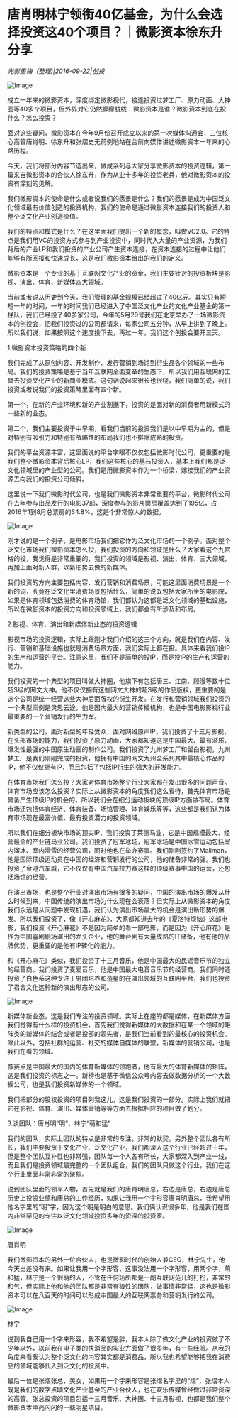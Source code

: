 # 唐肖明林宁领衔40亿基金，为什么会选择投资这40个项目？｜微影资本徐东升分享

*光影重梅（整理)|2016-09-22|创投*

![Image](http://p3.pstatp.com/large/5e810005ea0e92329b26)

成立一年来的微影资本，深度绑定微影视代，接连投资过梦工厂、原力动画、大神圈等40多个项目，但外界对它仍然朦朦胧胧：微影资本是谁？微影资本到底在投什么？怎么投资？

面对这些疑问，微影资本在今年9月份召开成立以来的第一次媒体沟通会，三位核心高管唐肖明、徐东升和张熠史无前例地站在台前向媒体讲述微影资本一年来的心路历程。

今天，我们将部分内容节选出来，做成系列与大家分享微影资本的投资逻辑，第一篇来自微影资本的合伙人徐东升，作为从业十多年的投资老兵，他对微影资本的投资有深刻的见解。

我们微影资本的使命是什么或者说我们的愿景是什么？我们的愿景是成为中国泛文化领域最有价值创造的投资机构，我们的使命是通过微影资本连接我们的投资人和整个泛文化产业创造价值。

我们的特点和模式是什么？在这里面我们提出一个新的概念，叫做VC2.0。它的特点是我们用VC的投资方式参与到产业投资中，同时代入大量的产业资源，为我们背后的产业LP和我们投资的产业公司产生资本连接，在资本连接的过程中让他们能够有所回报和快速成长，这是我们微影资本给出的我们的定义。

微影资本是一个专业的基于互联网文化产业的资金，我们主要针对的投资板块是影视、演出、体育、新媒体四大领域。

当前或者说从历史到今天，我们管理的基金规模已经超过了40亿元。其实只有短短一年的时间，一年的时间我们已经进入了中国泛文化产业的文化产业基金的第一梯队，我们已经投了40多家公司，今年的5月29号我们在北京举办了一场微影资本的创投会，把我们投资过的公司都请来，每家公司五分钟，从早上讲到了晚上。所以我们说，如果按照这个速度投下去，再过一年，我们这个创投会要开三天。

1.微影资本投资策略的四个新

我们完成了从原创内容、开发制作、发行营销到场馆到衍生品各个领域的一些布局。我们的投资策略是基于当年互联网全面变革的生态下，所以我们用互联网的工具去投资文化产业的新商业模式。这句话说起来很长也很绕，我们简单的说，我们投资或者说我们的投资策略里面有四个新。

第一个，在新的产业环境和新的产业割据下，投资的是面对新的消费者用新模式的一些新的业态。

第二个，我们主要投资于中早期，看我们当前的投资我们是以中早期为主的，但是对特别有吸引力和特别有战略性的布局我们也不排除成熟的投资。

我们的平台资源丰富，这里面说的平台字眼不仅仅包括微影时代公司，更重要的是我们整个微影资本背后核心LP，我们这些核心的基石投资人，基本上我们都是泛文化领域里的产业型的公司。我们是用微影资本作为一个桥梁，嫁接我们的产业资源去向我们的投资公司倾斜。

这里说一下我们微影时代公司，也是我们微影资本非常重要的平台，微影时代公司在去年参与出品发行的电影37部，深度参与的影片票房覆盖达到了195亿，占2016年1到8月总票房的64.8%，这是个非常惊人的数据。

![Image](http://p2.pstatp.com/large/5e7e000247f67d0f2ed0)

刚才说的是一个例子，是电影市场我们把它作为泛文化市场的一个例子。面对整个泛文化市场我们微影资本怎么投，我们投资的方向和领域是什么？大家看这个九宫格的投，我觉得是非常重要的，我们投资的领域是影视、演出、体育、三大领域，再加上面对新人群，以新形势去做的新媒体。

我们投资的方向主要包括内容、发行营销和消费场景，可能这里面消费场景是一个新的词，究竟在泛文化里消费场景包括什么，简单的说既包括大家所坐的电影院，如果是体育领域包括消费的体育场馆，我们都认为这都是泛文化领域的基础设施，所以在微影资本的投资方向和投资领域上，我们都会有所涉及和布局。

2.影视、体育、演出和新媒体新业态的投资逻辑

影视市场的投资逻辑，实际上跟刚才我们介绍的这三个方向，就是我们在内容、发行、营销和基础设施也就是消费场景方面，我们实际上都在投。具体来看我们投IP的生产和运营的平台。注意这里，我们不是简单的投IP，而是投IP的生产和运营的能力。

我们投资的一个典型的项目叫做大神圈，他旗下有包括唐三、江南、顾漫等数十位超S级的网文大神。他不仅仅拥有这些网文大神的超S级的作品版权，更重要的是这个公司是统一经营这些大神后面版权的衍生开发。在发行和营销领域我们投资的一个典型案例是灵思云途，他是国内最大的营销传播机构，也是中国电影影视行业最重要的一个营销发行的生力军。

新类型的公司，面对新型的年轻受众，面对网络原声IP，我们投资了十三月影视，在头部市场的能力，我们投资了原力动画，大家都知道这是中国最大、最有潜质、爆发性最强的中国原生动画的制作公司。我们投资了九州梦工厂和留白影视，九州梦工厂是我们刚刚完成的投资，他拥有中国的网文九州全系列其中最核心作品的IP，他不仅仅拥有IP，而且包括了包括IP衍生的强大的开发能力。

在体育市场我们怎么投？大家对体育市场整个行业大家都在发出很多的问题声音。体育市场应该怎么投资？实际上从微影资本的角度我们这么看待，首先体育市场是具备产生顶级IP的机会的，所以我们会在细分运动板块的顶级IP方面做布局。体育市场还包括体育经济、体育装备、场馆管理、体育娱乐等等，这些都是我们认为体育市场现在最富价值、最有投资潜力的投资领域。

所以我们在细分板块市场的顶尖IP，我们投资了莱德马业，它是中国规模最大、经营最全的产业链马业公司。我们投资了冠军冰场，冠军冰场是中国冰雪运动包括室内溜冰、室内滑雪的经营公司，同时他也在举办赛事。我们刚刚签约了Maliman，他是国际顶级运动员在中国的经济和营销发行的公司，他的储备非常的强。我们也投资了金港汽车城，它不仅仅有中国汽车拉力赛这样的顶级赛事中国的运营，还包括场馆的经营。

在演出市场，也是整个行业对演出市场有很多的疑问，中国的演出市场的爆发从什么时候到来，中国传统的演出市场为什么现在会衰落？但实际上从微影资本的角度我们永远是从问题中发现机遇，我们认为演出市场最大的机会是演出新形势的爆发。所以我们投资了，像《开心麻花》，大家都知道去年的《夏洛特烦恼》这部电影，我们投资《开心麻花》不是因为简单的看一部电影，而是因为《开心麻花》是作为中国喜剧剧场演出的龙头企业，他的舞台剧有大量成熟的IT储备，他有他的品牌优势，更重要的是他有IP转化的能力。

和《开心麻花》类似，我们投资了十三月音乐，他是中国最大的民谣音乐节的独立的经营商。我们投资了麦爱音乐，他是中国最大电音音乐节的经营商。我们同时还投资了白色系这种专注于男团培养和造星的在演出领域的互联网平台，我们也投资了君舍文化这种新的演出形态的公司。

![Image](http://p2.pstatp.com/large/5e800000cf30c317da8b)

新媒体新业态，这是我们专注的投资领域。实际上在座的都是媒体，在新媒体方面我们觉得有什么样的投资机会，首先我们觉得新媒体的大数据和在某一个领域的矩阵类的新媒体的结合或者是投部的领先者，是我们当前看到的最核心的投资机会。除此以外，包括社群的运营、社交的媒体自媒体的联盟，新媒体的营销公司，也是我们在看的领域。

像赛点是中国最大的国内的体育新媒体的领跑者，他有最大的体育新媒体的矩阵，这是我们投资的标志之一。新榜也是基于微信公众号内容去做数据分析的一个大数据公司，也是我们投资新媒体的一个领域。

我们把部分的股权投资的项目列我这儿，这是我们投资的一部分。实际上我们就把它在影视、体育、演出、媒体营销等等方面去根据相应的项目做了划分。

3.谈团队：唐肖明“明”、林宁“萌和猛”

我们的团队，实际上团队的特点是非常的专注，非常的默契。另外整个团队各有所长，我们主要投资于文化产业、泛文化产业，我们都深入这个行业已经超过十年，但是整个团队互补性也非常强，团队每一个人各有所长，大家都深入到产业一线，而且我们是投资领域最完整的一个团队组合，我们的团队只做这个行业，我们在这个行业里面非常非常的聚焦。

说到团队里面的领军人物，首先就是我们的唐肖明唐总，右边是唐总，右边是唐总历史上投资业绩和唐总的工作经历，如果让我用一个字形容唐肖明唐总，我希望用他名字里的“明”字，因为这个明是明白的意思。我们俩认识很多年，他是我们在国内非常罕见的专注以泛文化领域投资多年的资深的投资家。

![Image](http://p3.pstatp.com/large/5e830005ee463039b9d1)

唐肖明

我们微影资本的另外一位合伙人，也是微影时代的创始人兼CEO，林宁先生，他今天出差没有来。如果让我用一个字形容，这事没法用一个字形容，用两个字，萌和猛，林宁是一个很萌的人，不管在任何场所都是一副互联网范儿的打扮，非常的和气，但实际上他和他的团队都是非常有狼性的团队，做事情非常猛，这也是微影资本可以在八百天的时间可以形成中国最大的互联网票务和营销发行的公司。

![Image](http://p3.pstatp.com/large/5e810005ea0f2af45c63)

林宁

说到我自己用一个字来形容，我不希望是胖，我本人除了做文化产业的投资做了不少年以外，以前我在电子类的快消品的实业方面做了很多年，有一些经验。从我的角度来看我认为整个泛文化的内容其实都是消费品，所以我也希望能够把我在消费品的领域能够代入到泛文化的投资中。

最后一位是张熠张总，美女，如果用一个字来形容是张熠名字里的“熠”，张熠本人既是我们的数字点睛文化产业基金的产业合伙人，也在欢乐传媒曾经做过非常资深的高管。张总投资的项目包括十三月音乐、大神圈、十三月影视，也都是我们整个微影资本中亮闪闪的一些明星项目。

